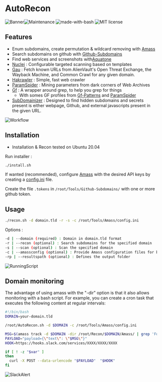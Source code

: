 
  

# AutoRecon

![Banner](https://zupimages.net/up/19/01/uikg.png)![Maintenance](https://img.shields.io/badge/Maintained%3F-yes-green.svg) ![made-with-bash](https://img.shields.io/badge/Made%20with-Bash-1f425f.svg) ![MIT license](https://img.shields.io/badge/License-MIT-blue.svg)

## Features

- Enum subdomains, create permutation & wildcard removing with [Amass](https://github.com/OWASP/Amass/)
- Search subdomains on github with [Github-Subdomains](https://github.com/gwen001/github-search/blob/master/github-subdomains.py)
- Find web services and screenshots with[Aquatone](https://github.com/michenriksen/aquatone)
-  [Nuclei](https://github.com/projectdiscovery/nuclei) : Configurable targeted scanning based on templates
-  [Gau](https://github.com/lc/gau) : Fetch known URLs from AlienVault's Open Threat Exchange, the Wayback Machine, and Common Crawl for any given domain.
-  [Hakrawler](https://github.com/hakluke/hakrawler) : Simple, fast web crawler
-  [ParamSpider](https://github.com/devanshbatham/ParamSpider) : Mining parameters from dark corners of Web Archives
-  [Gf](https://github.com/tomnomnom/gf) : A wrapper around grep, to help you grep for things
	- With somes GF profiles from [Gf-Patterns](https://github.com/1ndianl33t/Gf-Patterns) and [ParamSpider](https://github.com/devanshbatham/ParamSpider/tree/master/gf_profiles)
-  [SubDomainizer](https://github.com/nsonaniya2010/SubDomainizer) : Designed to find hidden subdomains and secrets present is either webpage, Github, and external javascripts present in the given URL.

![Workflow](https://zupimages.net/up/20/28/mclg.png)

## Installation
- Installation & Recon tested on Ubuntu 20.04

Run installer :
```bash
./install.sh
```

If wanted (recommended), configure [Amass](https://github.com/OWASP/Amass/) with the desired API keys by creating a [config.ini](https://github.com/OWASP/Amass/blob/master/examples/config.ini) file.

Create the file `.tokens` in `/root/Tools/Github-Subdomains/` with one or more github token.

## Usage
```bash
./recon.sh -d domain.tld -r -s -c /root/Tools/Amass/config.ini
```

Options :
```bash
-d | --domain (required) : Domain in domain.tld format
-r | --recon (optional) : Search subdomains for the specified domain
-s | --scan (optional) : Scan the specified domain
-c | --amassconfig (optional) : Provide Amass configuration files for better results
-rp | --resultspath (optional) : Defines the output folder
```

![RunningScript](https://zupimages.net/up/20/28/j650.png)

## Domain monitoring
The advantage of using amass with the "-dir" option is that it also allows monitoring with a bash script.
For example, you can create a cron task that executes the following content at regular intervals:

```bash
#!/bin/bash
DOMAIN=your-domain.tld

/root/AutoRecon.sh -d $DOMAIN -c /root/Tools/Amass/config.ini

MSG=$(amass track -d $DOMAIN -dir /root/Recon/$DOMAIN/Amass/ | grep 'Found:')
PAYLOAD="payload={\"text\": \"$MSG\"}"
HOOK=https://hooks.slack.com/services/XXXX/XXXX/XXXX

if [ ! -z "$var" ]
then
  curl -X POST --data-urlencode "$PAYLOAD"  "$HOOK"
fi
```

![SlackAlert](https://zupimages.net/up/20/19/yozr.png)
